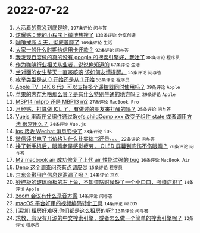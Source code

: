 # 2022-07-22

1. [人活着的意义到底是啥,](https://www.v2ex.com/t/867903) `197条评论` `问与答`
1. [炫耀贴：我的小程序上微博热搜了](https://www.v2ex.com/t/867966) `133条评论` `分享创造`
1. [咖啡戒断 4 天，彻底萎靡了](https://www.v2ex.com/t/867900) `109条评论` `生活`
1. [大家一般什么时期给信用卡还款？](https://www.v2ex.com/t/867897) `92条评论` `问与答`
1. [我发现百度做的真的没有 google 的搜索引擎好，我吐了](https://www.v2ex.com/t/867940) `88条评论` `程序员`
1. [作为咖啡行业相关从业者，说说俺知道的](https://www.v2ex.com/t/867917) `67条评论` `生活`
1. [坐对面的女生整天一直咳咳咳,该如何友情提醒。](https://www.v2ex.com/t/868002) `55条评论` `问与答`
1. [枚举类型是从 0 开始还是从 1 开始](https://www.v2ex.com/t/868018) `53条评论` `程序员`
1. [Apple TV（4K 6 代）可以支持多个遥控器同时使用吗？](https://www.v2ex.com/t/868033) `39条评论` `Apple`
1. [苹果的内存为啥那么贵？是有什么特别牛通的地方吗？](https://www.v2ex.com/t/868025) `29条评论` `Apple`
1. [MBP14 m1pro 还是 MBP13 m2](https://www.v2ex.com/t/867942) `27条评论` `MacBook Pro`
1. [月经贴，打算做 ICL 了，有做过的朋友来打醒的吗？](https://www.v2ex.com/t/868007) `25条评论` `问与答`
1. [Vuejs 里面在父组件通过$refs.childComp.xxx 改变子组件 state 或者调用方法 很常用么？](https://www.v2ex.com/t/867989) `24条评论` `Vue.js`
1. [ios 接收 Wechat 消息变快了](https://www.v2ex.com/t/867945) `23条评论` `iOS`
1. [微信读书电子书价格为什么比实体书还贵。。。](https://www.v2ex.com/t/867963) `22条评论` `问与答`
1. [换了新手机后，眼睛老是感觉疲劳， OLED 屏幕到底伤不伤眼睛？](https://www.v2ex.com/t/867973) `20条评论` `问与答`
1. [M2 macbook air 成功修复了上代 air 性能过强的 bug](https://www.v2ex.com/t/867995) `16条评论` `MacBook Air`
1. [Deno 这个调查问卷有点调皮😝](https://www.v2ex.com/t/867972) `15条评论` `程序员`
1. [京东金融用户信息是泄漏了吗？](https://www.v2ex.com/t/867944) `14条评论` `京东`
1. [妙控板的玻璃面板的右上角，不知道啥时候缺了一个小口口，强迫症犯了](https://www.v2ex.com/t/867920) `14条评论` `Apple`
1. [zoom 会议有什么录音方案](https://www.v2ex.com/t/867915) `14条评论` `问与答`
1. [macOS 平台好用的视频编码转化工具](https://www.v2ex.com/t/867889) `14条评论` `macOS`
1. [[深圳] 租房好难呀,你们都是这么租房的呀?](https://www.v2ex.com/t/867938) `13条评论` `问与答`
1. [求教，有没有开源的中文搜索引擎，或者怎么做一个简单的搜索引擎呢？](https://www.v2ex.com/t/868013) `12条评论` `程序员`
